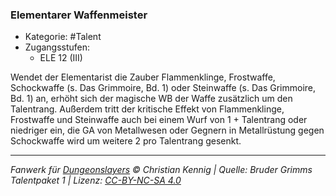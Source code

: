 <!---
Dies ist ein Fanwerk für DUNGEONSLAYERS © von Christian Kennig

Quellen:      [Bruder Grimms Talentpaket 1](https://www.f-space.de/ds4/downloads.html)
              [Talentbeschreibungen](https://www.f-space.de/ds4/tools-talentcards.html)
License:      [CC-BY-NC-SA 4.0](https://creativecommons.org/licenses/by-nc-sa/4.0/deed.de)
Richtlinien:  [Fanwerkrichtlinien](https://www.dungeonslayers.net/fanwerk-richtlinien/)
Autor:        Zauberlehrling
-->

### Elementarer Waffenmeister

- Kategorie: #Talent
- Zugangsstufen:
  - ELE 12 (III)

Wendet der Elementarist die Zauber Flammenklinge, Frostwaffe, Schockwaffe (s. Das Grimmoire, Bd. 1) oder Steinwaffe (s. Das Grimmoire, Bd. 1) an, erhöht sich der magische WB der Waffe zusätzlich um den Talentrang. Außerdem tritt der kritische Effekt von Flammenklinge, Frostwaffe und Steinwaffe auch bei einem Wurf von 1 + Talentrang oder niedriger ein, die GA von Metallwesen oder Gegnern in Metallrüstung gegen Schockwaffe wird um weitere 2 pro Talentrang gesenkt.

---

_Fanwerk für [Dungeonslayers](https://www.dungeonslayers.net/) © Christian Kennig | Quelle: Bruder Grimms Talentpaket 1 | Lizenz: [CC-BY-NC-SA 4.0](https://creativecommons.org/licenses/by-nc-sa/4.0/deed.de)_
